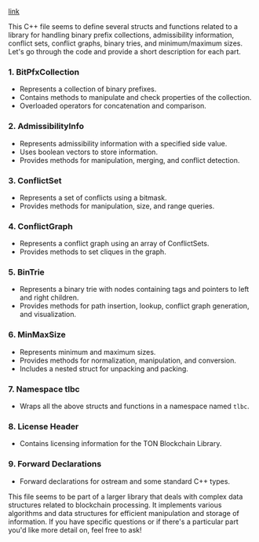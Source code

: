 [link](https://chat.openai.com/c/db4f6d4f-92d9-462b-9941-f4dd7fd9fb38)  



This C++ file seems to define several structs and functions related to a library for handling binary prefix collections, admissibility information, conflict sets, conflict graphs, binary tries, and minimum/maximum sizes. Let's go through the code and provide a short description for each part.

### 1. BitPfxCollection
- Represents a collection of binary prefixes.
- Contains methods to manipulate and check properties of the collection.
- Overloaded operators for concatenation and comparison.

### 2. AdmissibilityInfo
- Represents admissibility information with a specified side value.
- Uses boolean vectors to store information.
- Provides methods for manipulation, merging, and conflict detection.

### 3. ConflictSet
- Represents a set of conflicts using a bitmask.
- Provides methods for manipulation, size, and range queries.

### 4. ConflictGraph
- Represents a conflict graph using an array of ConflictSets.
- Provides methods to set cliques in the graph.

### 5. BinTrie
- Represents a binary trie with nodes containing tags and pointers to left and right children.
- Provides methods for path insertion, lookup, conflict graph generation, and visualization.

### 6. MinMaxSize
- Represents minimum and maximum sizes.
- Provides methods for normalization, manipulation, and conversion.
- Includes a nested struct for unpacking and packing.

### 7. Namespace tlbc
- Wraps all the above structs and functions in a namespace named `tlbc`.

### 8. License Header
- Contains licensing information for the TON Blockchain Library.

### 9. Forward Declarations
- Forward declarations for ostream and some standard C++ types.

This file seems to be part of a larger library that deals with complex data structures related to blockchain processing. It implements various algorithms and data structures for efficient manipulation and storage of information. If you have specific questions or if there's a particular part you'd like more detail on, feel free to ask!
